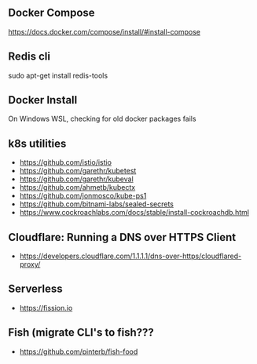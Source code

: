 ## Docker Compose  
https://docs.docker.com/compose/install/#install-compose

## Redis cli  
sudo apt-get install redis-tools

## Docker Install
On Windows WSL, checking for old docker packages fails

## k8s utilities
* https://github.com/istio/istio
* https://github.com/garethr/kubetest  
* https://github.com/garethr/kubeval  
* https://github.com/ahmetb/kubectx  
* https://github.com/jonmosco/kube-ps1  
* https://github.com/bitnami-labs/sealed-secrets
* https://www.cockroachlabs.com/docs/stable/install-cockroachdb.html

## Cloudflare: Running a DNS over HTTPS Client
* https://developers.cloudflare.com/1.1.1.1/dns-over-https/cloudflared-proxy/

## Serverless
* https://fission.io

## Fish (migrate CLI's to fish???
* https://github.com/pinterb/fish-food
